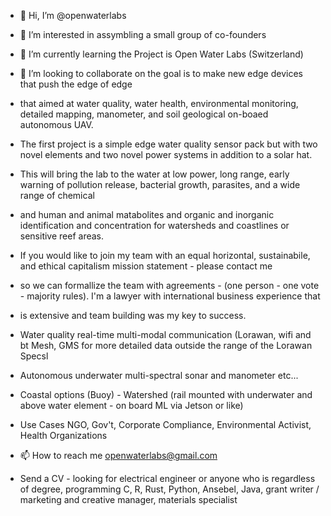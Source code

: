 - 👋 Hi, I’m @openwaterlabs
- 👀 I’m interested in assymbling a small group of co-founders 
- 🌱 I’m currently learning the Project is Open Water Labs (Switzerland) 
- 💞️ I’m looking to collaborate on the goal is to make new edge devices that push the edge of edge 
- that aimed at water quality, water health, environmental monitoring, detailed mapping, manometer, and soil geological on-boaed autonomous UAV. 
- The first project is a simple edge water quality sensor pack but with two novel elements and two novel power systems in addition to a solar hat. 
- This will bring the lab to the water at low power, long range, early warning of pollution release, bacterial growth, parasites, and a wide range of chemical
- and human and animal matabolites and organic and inorganic identification and concentration for watersheds and coastlines or sensitive reef areas. 

- If you would like to join my team with an equal horizontal, sustainabile, and ethical capitalism mission statement - please contact me 
- so we can formallize the team with agreements - (one person - one vote - majority rules). I'm a lawyer with international business experience that
- is extensive and team building was my key to success. 

- Water quality real-time multi-modal communication (Lorawan, wifi and bt Mesh, GMS for more detailed data outside the range of the Lorawan Specsl
- Autonomous underwater multi-spectral sonar and manometer etc...
- Coastal options (Buoy) - Watershed (rail mounted with underwater and above water element - on board ML via Jetson or like) 
- Use Cases NGO, Gov't, Corporate Compliance, Environmental Activist, Health Organizations 


- 📫 How to reach me openwaterlabs@gmail.com 
- Send a CV - looking for electrical engineer or anyone who is regardless of degree, programming C, R, Rust, Python, Ansebel, Java, grant writer / marketing and creative manager, materials specialist 

<!---
openwaterlabs is a ✨ special ✨ repository because its `README.md` (this file) appears on your GitHub profile.
You can click the Preview link to take a look at your changes.
--->
